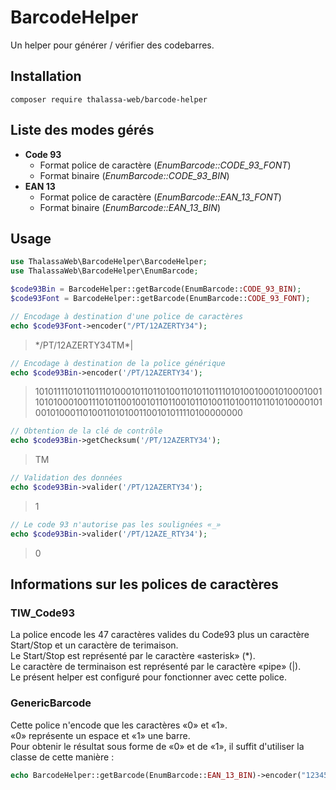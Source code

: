 # BarcodeHelper

Un helper pour générer / vérifier des codebarres.

## Installation
```
composer require thalassa-web/barcode-helper
```

## Liste des modes gérés
* **Code 93**
  * Format police de caractère (_EnumBarcode::CODE_93_FONT_)
  * Format binaire (_EnumBarcode::CODE_93_BIN_)
* **EAN 13**
  * Format police de caractère (_EnumBarcode::EAN_13_FONT_)
  * Format binaire (_EnumBarcode::EAN_13_BIN_)


## Usage
```php
use ThalassaWeb\BarcodeHelper\BarcodeHelper;
use ThalassaWeb\BarcodeHelper\EnumBarcode;

$code93Bin = BarcodeHelper::getBarcode(EnumBarcode::CODE_93_BIN);
$code93Font = BarcodeHelper::getBarcode(EnumBarcode::CODE_93_FONT);

// Encodage à destination d'une police de caractères
echo $code93Font->encoder("/PT/12AZERTY34");
```
> \*/PT/12AZERTY34TM*|
```php
// Encodage à destination de la police générique
echo $code93Bin->encoder('/PT/12AZERTY34');
```
> 101011110101101110100010110110100110101101110101001000101000100110101000100111010110010010110110010110100110100110110101000010100101000110100110101001100101011110100000000
```php
// Obtention de la clé de contrôle
echo $code93Bin->getChecksum('/PT/12AZERTY34');
```
> TM
```php
// Validation des données
echo $code93Bin->valider('/PT/12AZERTY34');
```
> 1
```php
// Le code 93 n'autorise pas les soulignées «_»
echo $code93Bin->valider('/PT/12AZE_RTY34');
```
> 0

## Informations sur les polices de caractères
### TIW_Code93
La police encode les 47 caractères valides du Code93 plus un caractère Start/Stop et un caractère de terimaison.  
Le Start/Stop est représenté par le caractère «asterisk» (*).  
Le caractère de terminaison est représenté par le caractère «pipe» (|).  
Le présent helper est configuré pour fonctionner avec cette police.

### GenericBarcode
Cette police n'encode que les caractères «0» et «1».  
«0» représente un espace et «1» une barre.  
Pour obtenir le résultat sous forme de «0» et de «1», il suffit d'utiliser la classe de cette manière :
```php
echo BarcodeHelper::getBarcode(EnumBarcode::EAN_13_BIN)->encoder("123456789012"); 
```
